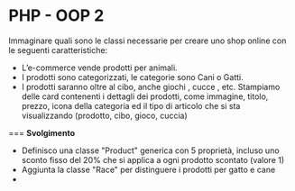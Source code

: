 PHP - OOP 2
===

Immaginare quali sono le classi necessarie per creare uno shop online con le seguenti caratteristiche:
- L’e-commerce vende prodotti per animali.
- I prodotti sono categorizzati, le categorie sono Cani o Gatti.
- I prodotti saranno oltre al cibo, anche giochi , cucce , etc.
Stampiamo delle card contenenti i dettagli dei prodotti, come immagine, titolo, prezzo, icona della categoria ed il tipo di articolo che si sta visualizzando (prodotto, cibo, gioco, cuccia)

=== 
**Svolgimento**
- Definisco una classe "Product" generica con 5 proprietà, incluso uno sconto fisso del 20% che si applica a ogni prodotto scontato (valore 1)
- Aggiunta la classe "Race" per distinguere i prodotti per gatto e cane
- 